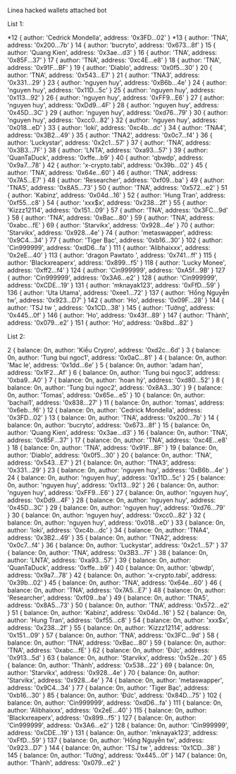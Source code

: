 Linea hacked wallets attached bot


List 1:

*12 { author: 'Cedrick Mondella', address: '0x3FD...02' }
*13 { author: 'TNA', address: '0x200...7b' }
14 { author: 'bucryto', address: '0x673...8f' }
15 { author: 'Quang Kien', address: '0x3ae...d3' }
16 { author: 'TNA', address: '0x85F...37' }
17 { author: 'TNA', address: '0xc4E...e8' }
18 { author: 'TNA', address: '0x91F...BF' }
19 { author: 'Diablo', address: '0x0f5...30' }
20 { author: 'TNA', address: '0x543...E7' }
21 { author: 'TNA3', address: '0x331...29' }
23 { author: 'nguyen huy', address: '0xB6b...4e' }
24 { author: 'nguyen huy', address: '0x11D...5c' }
25 { author: 'nguyen huy', address: '0x113...92' }
26 { author: 'nguyen huy', address: '0xFF9...E6' }
27 { author: 'nguyen huy', address: '0xDd9...4F' }
28 { author: 'nguyen huy', address: '0x45D...3C' }
29 { author: 'nguyen huy', address: '0xd76...79' }
30 { author: 'nguyen huy', address: '0xcc0...82' }
32 { author: 'nguyen huy', address: '0x018...eD' }
33 { author: 'loki', address: '0xc4b...dc' }
34 { author: 'TNA4', address: '0x3B2...49' }
35 { author: 'TNA2', address: '0x0c7...f4' }
36 { author: 'Luckystar', address: '0x2c1...57' }
37 { author: 'TNA', address: '0x3B3...7F' }
38 { author: 'LNTA', address: '0xa93...57' }
39 { author: 'QuanTaDuck', address: '0xffe...b9' }
40 { author: 'qbwdp', address: '0x9a7...78' }
42 { author: 'x-crypto.tabi', address: '0x39b...02' }
45 { author: 'TNA', address: '0x64e...60' }
46 { author: 'TNA', address: '0x7A5...E7' }
48 { author: 'Researcher', address: '0xf09...ba' }
49 { author: 'TNA5', address: '0x8A5...73' }
50 { author: 'TNA', address: '0x572...e2' }
51 { author: 'Kabinz', address: '0x04d...16' }
52 { author: 'Hung Tran', address: '0xf55...c8' }
54 { author: 'xxx$x', address: '0x238...2f' }
55 { author: 'Kizzz12114', address: '0x151...09' }
57 { author: 'TNA', address: '0x3FC...9d' }
58 { author: 'TNA', address: '0xBac...80' }
59 { author: 'TNA', address: '0xabc...fE' }
69 { author: 'Starvikx', address: '0x928...4e' }
70 { author: 'Starvikx', address: '0x928...4e' }
74 { author: 'metaswapper', address: '0x9C4...34' }
77 { author: 'Tiger Bạc', address: '0xb16...30' }
102 { author: 'Cin999999', address: '0xdD6...fa' }
111 { author: 'Alibhaixxx', address: '0x2eE...40' }
113 { author: 'dragon Pawtato ', address: '0x741...ff' }
115 { author: 'Blackxreaperx', address: '0x899...f5' }
118 { author: 'Lucky Monee', address: '0xff2...f4' }
124 { author: 'Cin999999', address: '0xA5f...9B' }
127 { author: 'Cin999999', address: '0x3A6...e2' }
128 { author: 'Cin999999', address: '0xCDE...19' }
131 { author: 'mknayak123', address: '0xFfD...59' }
136 { author: 'Uta Utama', address: '0xee1...72' }
137 { author: 'Hồng Nguyễn tw', address: '0x923...D7' }
142 { author: 'Ho', address: '0x09F...28' }
144 { author: 'TSJ tw ', address: '0x1CD...38' }
145 { author: 'Tưởng', address: '0x445...0f' }
146 { author: 'Ho', address: '0x43f...89' }
147 { author: 'Thành', address: '0x079...e2' }
151 { author: 'Ho', address: '0x8bd...82' }

List 2:


2 { balance: 0n, author: 'Kiều Crypro', address: '0xd2c...6d' }
3 { balance: 0n, author: 'Tung bui ngoc1', address: '0x0aC...81' }
4 { balance: 0n, author: 'Mac le', address: '0x1dd...6e' }
5 { balance: 0n, author: 'adam han', address: '0x1F2...Af' }
6 { balance: 0n, author: 'Tung bui ngoc3', address: '0xba9...A0' }
7 { balance: 0n, author: 'hoan hỷ', address: '0xd80...52' }
8 { balance: 0n, author: 'Tung bui ngoc2', address: '0x8A3...30' }
9 { balance: 0n, author: 'Tomas', address: '0x65e...e5' }
10 { balance: 0n, author: 'bachai1', address: '0x838...27' }
11 { balance: 0n, author: 'tomas', address: '0x6eb...f6' }
12 { balance: 0n, author: 'Cedrick Mondella', address: '0x3FD...02' }
13 { balance: 0n, author: 'TNA', address: '0x200...7b' }
14 { balance: 0n, author: 'bucryto', address: '0x673...8f' }
15 { balance: 0n, author: 'Quang Kien', address: '0x3ae...d3' }
16 { balance: 0n, author: 'TNA', address: '0x85F...37' }
17 { balance: 0n, author: 'TNA', address: '0xc4E...e8' }
18 { balance: 0n, author: 'TNA', address: '0x91F...BF' }
19 { balance: 0n, author: 'Diablo', address: '0x0f5...30' }
20 { balance: 0n, author: 'TNA', address: '0x543...E7' }
21 { balance: 0n, author: 'TNA3', address: '0x331...29' }
23 { balance: 0n, author: 'nguyen huy', address: '0xB6b...4e' }
24 { balance: 0n, author: 'nguyen huy', address: '0x11D...5c' }
25 { balance: 0n, author: 'nguyen huy', address: '0x113...92' }
26 { balance: 0n, author: 'nguyen huy', address: '0xFF9...E6' }
27 { balance: 0n, author: 'nguyen huy', address: '0xDd9...4F' }
28 { balance: 0n, author: 'nguyen huy', address: '0x45D...3C' }
29 { balance: 0n, author: 'nguyen huy', address: '0xd76...79' }
30 { balance: 0n, author: 'nguyen huy', address: '0xcc0...82' }
32 { balance: 0n, author: 'nguyen huy', address: '0x018...eD' }
33 { balance: 0n, author: 'loki', address: '0xc4b...dc' }
34 { balance: 0n, author: 'TNA4', address: '0x3B2...49' }
35 { balance: 0n, author: 'TNA2', address: '0x0c7...f4' }
36 { balance: 0n, author: 'Luckystar', address: '0x2c1...57' }
37 { balance: 0n, author: 'TNA', address: '0x3B3...7F' }
38 { balance: 0n, author: 'LNTA', address: '0xa93...57' }
39 { balance: 0n, author: 'QuanTaDuck', address: '0xffe...b9' }
40 { balance: 0n, author: 'qbwdp', address: '0x9a7...78' }
42 { balance: 0n, author: 'x-crypto.tabi', address: '0x39b...02' }
45 { balance: 0n, author: 'TNA', address: '0x64e...60' }
46 { balance: 0n, author: 'TNA', address: '0x7A5...E7' }
48 { balance: 0n, author: 'Researcher', address: '0xf09...ba' }
49 { balance: 0n, author: 'TNA5', address: '0x8A5...73' }
50 { balance: 0n, author: 'TNA', address: '0x572...e2' }
51 { balance: 0n, author: 'Kabinz', address: '0x04d...16' }
52 { balance: 0n, author: 'Hung Tran', address: '0xf55...c8' }
54 { balance: 0n, author: 'xxx$x', address: '0x238...2f' }
55 { balance: 0n, author: 'Kizzz12114', address: '0x151...09' }
57 { balance: 0n, author: 'TNA', address: '0x3FC...9d' }
58 { balance: 0n, author: 'TNA', address: '0xBac...80' }
59 { balance: 0n, author: 'TNA', address: '0xabc...fE' }
62 { balance: 0n, author: 'Đức', address: '0x913...5d' }
63 { balance: 0n, author: 'Starvikx', address: '0x52e...20' }
65 { balance: 0n, author: 'Thành', address: '0x538...22' }
69 { balance: 0n, author: 'Starvikx', address: '0x928...4e' }
70 { balance: 0n, author: 'Starvikx', address: '0x928...4e' }
74 { balance: 0n, author: 'metaswapper', address: '0x9C4...34' }
77 { balance: 0n, author: 'Tiger Bạc', address: '0xb16...30' }
85 { balance: 0n, author: 'Đức', address: '0x84D...75' }
102 { balance: 0n, author: 'Cin999999', address: '0xdD6...fa' }
111 { balance: 0n, author: 'Alibhaixxx', address: '0x2eE...40' }
115 { balance: 0n, author: 'Blackxreaperx', address: '0x899...f5' }
127 { balance: 0n, author: 'Cin999999', address: '0x3A6...e2' }
128 { balance: 0n, author: 'Cin999999', address: '0xCDE...19' }
131 { balance: 0n, author: 'mknayak123', address: '0xFfD...59' }
137 { balance: 0n, author: 'Hồng Nguyễn tw', address: '0x923...D7' }
144 { balance: 0n, author: 'TSJ tw ', address: '0x1CD...38' }
145 { balance: 0n, author: 'Tưởng', address: '0x445...0f' }
147 { balance: 0n, author: 'Thành', address: '0x079...e2' }
